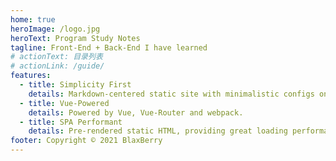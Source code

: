 ```yaml
---
home: true
heroImage: /logo.jpg
heroText: Program Study Notes
tagline: Front-End + Back-End I have learned
# actionText: 目录列表
# actionLink: /guide/
features:
  - title: Simplicity First
    details: Markdown-centered static site with minimalistic configs only focus on document.
  - title: Vue-Powered
    details: Powered by Vue, Vue-Router and webpack.
  - title: SPA Performant
    details: Pre-rendered static HTML, providing great loading performance and is SEO-friendly.
footer: Copyright © 2021 BlaxBerry
---
```

